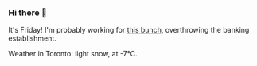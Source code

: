 ### Hi there :wave:

It's Friday! I'm probably working for [this bunch](https://github.com/kohofinancial), overthrowing the banking establishment.

Weather in Toronto: light snow, at -7°C.
